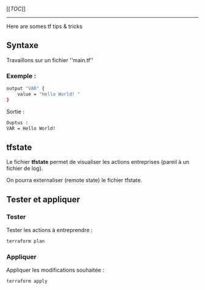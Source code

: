 [[_TOC_]]

---

Here are somes tf tips & tricks

## Syntaxe

Travaillons sur un fichier ''main.tf''

### Exemple :

```BASH
output "VAR" {
    value = "Hello World! "
}
```

Sortie :

```BASH
Ouptus : 
VAR = Hello World!
```

## tfstate

Le fichier **tfstate** permet de visualiser les actions entreprises (pareil à un fichier de log).

On pourra externaliser (remote state) le fichier tfstate.

## Tester et appliquer

### Tester

Tester les actions à entreprendre :

```BASH
terraform plan
```

### Appliquer

Appliquer les modifications souhaitée :

```BASH
terraform apply
```